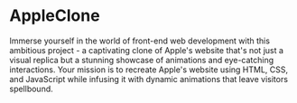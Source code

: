 # AppleClone

Immerse yourself in the world of front-end web development with this ambitious project - a captivating clone of Apple's website that's not just a visual replica but a stunning showcase of animations and eye-catching interactions. Your mission is to recreate Apple's website using HTML, CSS, and JavaScript while infusing it with dynamic animations that leave visitors spellbound.
